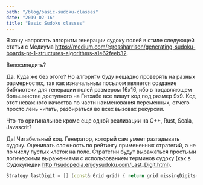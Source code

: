 ```yaml
---
path: "/blog/basic-sudoku-classes"
date: "2019-02-16"
title: "Basic Sudoku classes"
---
```


Я хочу напрогать алгоритм генерации судоку полей в стиле следующей статьи с Медиума https://medium.com/@rossharrison/generating-sudoku-boards-pt-1-structures-algorithms-a1e62feeb32.

Велосипедить?

Да. Куда же без этого? Но алгоритм буду нещадно проверять на разных размерностях, так как изначальным посылом является создание библиотеки для генерации полей размером 16х16, ибо в подавляющем большинстве доступного на Гитхабе все пишут код под размер 9х9. Код этот неважного качества по части наименования переменных, отчего просто лень читать, разбираться во всех вызовах рекурсии.

Что-то оригинальное кроме еще одной реализации на C++, Rust, Scala, Javascrit?

Да! Читабельный код. Генератор, который сам умеет разгадывать судоку. Оценивать сложность по рейтингу примененных стратегий, а не по числу пустых клеток на поле. Стратегии будут выражаться простыми логическими выражениями с использованием терминов судоку (как в Судокупедии http://sudopedia.enjoysudoku.com/Last_Digit.html).

```c++
Strategy lastDigit = [] (const& Grid grid) { return grid.missingDigits() == 1; };
```
